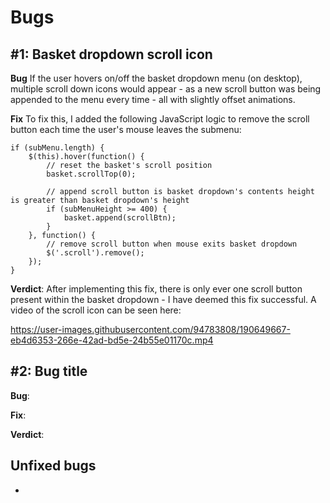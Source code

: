 # Bugs

## #1: Basket dropdown scroll icon 

**Bug**
If the user hovers on/off the basket dropdown menu (on desktop), multiple scroll down icons would appear - as a new scroll button was being appended to the menu every time - all with slightly offset animations.

**Fix**
To fix this, I added the following JavaScript logic to remove the scroll button each time the user's mouse leaves the submenu:
```
if (subMenu.length) {
    $(this).hover(function() {
        // reset the basket's scroll position
        basket.scrollTop(0);
        
        // append scroll button is basket dropdown's contents height is greater than basket dropdown's height
        if (subMenuHeight >= 400) {
            basket.append(scrollBtn);
        }
    }, function() {
        // remove scroll button when mouse exits basket dropdown
        $('.scroll').remove();
    });
}
```

**Verdict**: 
After implementing this fix, there is only ever one scroll button present within the basket dropdown - I have deemed this fix successful. A video of the scroll icon can be seen here:

https://user-images.githubusercontent.com/94783808/190649667-eb4d6353-266e-42ad-bd5e-24b55e01170c.mp4

## #2: Bug title

**Bug**: 

**Fix**: 

**Verdict**: 

## Unfixed bugs
- 